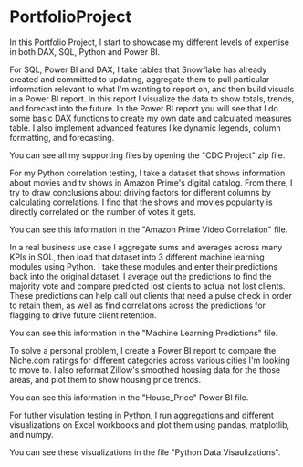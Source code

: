 # PortfolioProject
In this Portfolio Project, I start to showcase my different levels of expertise in both DAX, SQL, Python and Power BI. 

For SQL, Power BI and DAX, I take tables that Snowflake has already created and committed to updating, aggregate them to pull particular information relevant to what I'm wanting to report on, and then build visuals in a Power BI report. In this report I visualize the data to show totals, trends, and forecast into the future.  In the Power BI report you will see that I do some basic DAX functions to create my own date and calculated measures table. I also implement advanced features like dynamic legends, column formatting, and forecasting.

You can see all my supporting files by opening the "CDC Project" zip file.

For my Python correlation testing, I take a dataset that shows information about movies and tv shows in Amazon Prime's digital catalog. From there, I try to draw conclusions about driving factors for different columns by calculating correlations. I find that the shows and movies popularity is directly correlated on the number of votes it gets.

You can see this information in the "Amazon Prime Video Correlation" file.

In a real business use case I aggregate sums and averages across many KPIs in SQL, then load that dataset into 3 different machine learning modules using Python. I take these modules and enter their predictions back into the original dataset. I average out the predictions to find the majority vote and compare predicted lost clients to actual not lost clients. These predictions can help call out clients that need a pulse check in order to retain them, as well as find correlations across the predictions for flagging to drive future client retention.

You can see this information in the "Machine Learning Predictions" file.

To solve a personal problem, I create a Power BI report to compare the Niche.com ratings for different categories across various cities I'm looking to move to. I also reformat Zillow's smoothed housing data for the those areas, and plot them to show housing price trends.

You can see this information in the "House_Price" Power BI file.

For futher visulation testing in Python, I run aggregations and different visualizations on Excel workbooks and plot them using pandas, matplotlib, and numpy.

You can see these visualizations in the file "Python Data Visaulizations".
